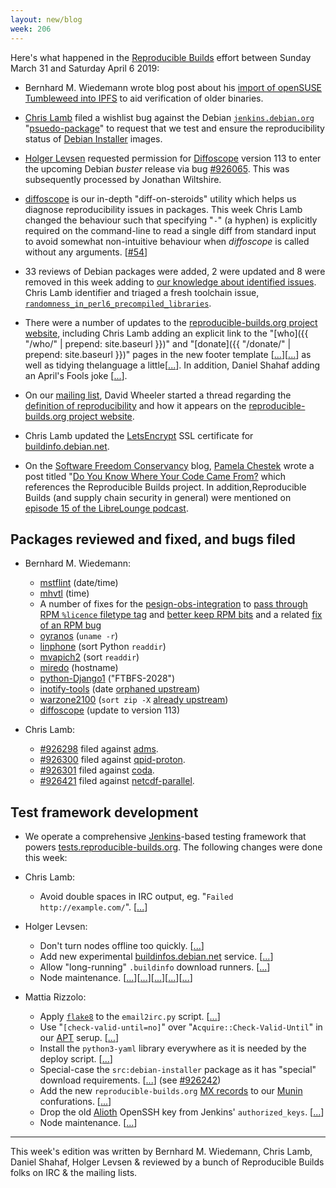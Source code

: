 ```yaml
---
layout: new/blog
week: 206
---
```


Here's what happened in the [Reproducible Builds](https://reproducible-builds.org) effort between Sunday March 31 and Saturday April 6 2019:

* Bernhard M. Wiedemann wrote blog post about his [import of openSUSE Tumbleweed into IPFS](https://lizards.opensuse.org/2019/04/03/experimental-opensuse-mirror-via-ipfs/) to aid verification of older binaries.

* [Chris Lamb](https://chris-lamb.co.uk/) filed a wishlist bug against the Debian [`jenkins.debian.org`](http://bugs.debian.org/jenkins.debian.org) "[psuedo-package](https://www.debian.org/Bugs/pseudo-packages)" to request that we test and ensure the reproducibility status of [Debian Installer](https://www.debian.org/devel/debian-installer/) images.

* [Holger Levsen](http://layer-acht.org/thinking/) requested permission for [Diffoscope](https://diffoscope.org/) version 113 to enter the upcoming Debian *buster* release via bug [#926065](https://bugs.debian.org/926065). This was subsequently processed by Jonathan Wiltshire.

* [diffoscope](https://diffoscope.org/) is our in-depth "diff-on-steroids" utility which helps us diagnose reproducibility issues in packages. This week Chris Lamb changed the behaviour such that specifying "`-`" (a hyphen) is explicitly required on the command-line to read a single diff from standard input to avoid somewhat non-intuitive behaviour when *diffoscope* is called without any arguments.&nbsp;[[#54](https://salsa.debian.org/reproducible-builds/diffoscope/issues/54)]

* 33 reviews of Debian packages were added, 2 were updated and 8 were removed in this week adding to [our knowledge about identified issues](https://tests.reproducible-builds.org/debian/index_issues.html). Chris Lamb identifier and triaged a fresh toolchain issue, [`randomness_in_perl6_precompiled_libraries`](https://salsa.debian.org/reproducible-builds/reproducible-notes/commit/b718ab29).

* There were a number of updates to the [reproducible-builds.org project website](https://reproducible-builds.org), including Chris Lamb adding an explicit link to the "[who]({{ "/who/" | prepend: site.baseurl }})" and "[donate]({{ "/donate/" | prepend: site.baseurl }})" pages in the new footer template [[...](https://salsa.debian.org/reproducible-builds/reproducible-website/commit/2d14946)][[...](https://salsa.debian.org/reproducible-builds/reproducible-website/commit/7a95a81)] as well as tidying thelanguage a little[[...](https://salsa.debian.org/reproducible-builds/reproducible-website/commit/7a222f0)]. In addition, Daniel Shahaf adding an April's Fools joke [[...](https://salsa.debian.org/reproducible-builds/reproducible-website/commit/68f4b00)].

* On our [mailing list](https://lists.reproducible-builds.org/pipermail/rb-general/), David Wheeler started a thread regarding the [definition of reproducibility](https://lists.reproducible-builds.org/pipermail/rb-general/2019-April/001523.html) and how it appears on the [reproducible-builds.org project website](https://reproducible-builds.org).

* Chris Lamb updated the [LetsEncrypt](https://letsencrypt.org/) SSL certificate for [buildinfo.debian.net](https://buildinfo.debian.net).

* On the [Software Freedom Conservancy](https://sfconservancy.org/) blog, [Pamela Chestek](https://chesteklegal.com/) wrote a post titled "[Do You Know Where Your Code Came From?](https://sfconservancy.org/blog/2019/apr/04/nosource-nosecurity/) which references the Reproducible Builds project. In addition,Reproducible Builds (and supply chain security in general) were mentioned on [episode 15 of the LibreLounge podcast](https://librelounge.org/episodes/episode-15-at-libre-planet-with-sean-obrien.html).


## Packages reviewed and fixed, and bugs filed

* Bernhard M. Wiedemann:
    * [mstflint](https://github.com/Mellanox/mstflint/pull/57) (date/time)
    * [mhvtl](https://github.com/markh794/mhvtl/pull/39) (time)
    * A number of fixes for the [pesign-obs-integration](https://github.com/openSUSE/pesign-obs-integration) to [pass through RPM `%licence` filetype tag](https://github.com/openSUSE/pesign-obs-integration/pull/13) and [better keep RPM bits](https://github.com/openSUSE/pesign-obs-integration/pull/14) and a related [fix of an RPM bug](https://github.com/rpm-software-management/rpm/pull/656)
    * [oyranos](https://github.com/oyranos-cms/oyranos/pull/52) (`uname -r`)
    * [linphone](https://github.com/BelledonneCommunications/linphone/pull/112) (sort Python `readdir`)
    * [mvapich2](http://mailman.cse.ohio-state.edu/pipermail/mvapich-discuss/2019-April/006837.html) (sort `readdir`)
    * [miredo](http://git.remlab.net/gitweb/?p=miredo.git;a=commitdiff;h=a31ef243d0038bf22bfe5f03b9f377a8819c5da0) (hostname)
    * [python-Django1](https://build.opensuse.org/request/show/690652) ("FTBFS-2028")
    * [inotify-tools](https://build.opensuse.org/request/show/691329) (date [orphaned upstream](https://github.com/rvoicilas/inotify-tools/pull/97))
    * [warzone2100](https://build.opensuse.org/request/show/691438) (`sort zip -X` [already upstream](https://github.com/Warzone2100/warzone2100/pull/98))
    * [diffoscope](https://build.opensuse.org/request/show/691762) (update to version 113)

* Chris Lamb:
    * [#926298](https://bugs.debian.org/926298) filed against [adms](https://tracker.debian.org/pkg/adms).
    * [#926300](https://bugs.debian.org/926300) filed against [qpid-proton](https://tracker.debian.org/pkg/qpid-proton).
    * [#926301](https://bugs.debian.org/926301) filed against [coda](https://tracker.debian.org/pkg/coda).
    * [#926421](https://bugs.debian.org/926421) filed against [netcdf-parallel](https://tracker.debian.org/pkg/netcdf-parallel).


## Test framework development

* We operate a comprehensive [Jenkins](https://jenkins.io/)-based testing framework that powers [tests.reproducible-builds.org](https://tests.reproducible-builds.org). The following changes were done this week:

* Chris Lamb:
    * Avoid double spaces in IRC output, eg. "`Failed  http://example.com/`".&nbsp;[[...](https://salsa.debian.org/qa/jenkins.debian.net/commit/f4b80011)]

* Holger Levsen:
    * Don't turn nodes offline too quickly.&nbsp;[[...](https://salsa.debian.org/qa/jenkins.debian.net/commit/0e33802d)]
    * Add new experimental [buildinfos.debian.net](https://buildinfos.debian.net) service.&nbsp;[[...](https://salsa.debian.org/qa/jenkins.debian.net/commit/4bcef9ec)]
    * Allow "long-running" `.buildinfo` download runners.&nbsp;[[...](https://salsa.debian.org/qa/jenkins.debian.net/commit/3cf2f09d)]
    * Node maintenance.&nbsp;[[...](https://salsa.debian.org/qa/jenkins.debian.net/commit/84e2ca8e)][[...](https://salsa.debian.org/qa/jenkins.debian.net/commit/993c6772)][[...](https://salsa.debian.org/qa/jenkins.debian.net/commit/fc38984b)][[...](https://salsa.debian.org/qa/jenkins.debian.net/commit/0b0ec92b)][[...](https://salsa.debian.org/qa/jenkins.debian.net/commit/81c9cc0b)]

* Mattia Rizzolo:
    * Apply [`flake8`](http://flake8.pycqa.org/en/latest/) to the `email2irc.py` script.&nbsp;[[...](https://salsa.debian.org/qa/jenkins.debian.net/commit/31f0e955)]
    * Use "`[check-valid-until=no]`" over "`Acquire::Check-Valid-Until`" in our [APT](https://en.wikipedia.org/wiki/APT_(Debian)) serup.&nbsp;[[...](https://salsa.debian.org/qa/jenkins.debian.net/commit/bbe0f1b2)]
    * Install the `python3-yaml` library everywhere as it is needed by the deploy script.&nbsp;[[...](https://salsa.debian.org/qa/jenkins.debian.net/commit/46d33b21)]
    * Special-case the `src:debian-installer` package as it has "special" download requirements.&nbsp;[[...](https://salsa.debian.org/qa/jenkins.debian.net/commit/e3117ca2)] (see [#926242](https://bugs.debian.org/926242))
    * Add the new `reproducible-builds.org` [MX records](https://en.wikipedia.org/wiki/MX_record) to our [Munin](http://munin-monitoring.org/) confurations.&nbsp;[[...](https://salsa.debian.org/qa/jenkins.debian.net/commit/9ddd1042)]
    * Drop the old [Alioth](https://en.wikipedia.org/wiki/Alioth_(Debian)) OpenSSH key from Jenkins' `authorized_keys`.&nbsp;[[...](https://salsa.debian.org/qa/jenkins.debian.net/commit/116e7a39)]
    * Node maintenance.&nbsp;[[...](https://salsa.debian.org/qa/jenkins.debian.net/commit/a780e10f)]


---

This week's edition was written by Bernhard M. Wiedemann, Chris Lamb, Daniel Shahaf, Holger Levsen & reviewed by a bunch of Reproducible Builds folks on IRC & the mailing lists.
